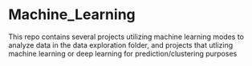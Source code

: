 # Machine_Learning
This repo contains several projects utilizing machine learning modes to analyze data in the data exploration folder, and projects that utlizing machine learning or deep learning for prediction/clustering purposes
